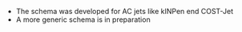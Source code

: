 * The schema was developed for AC jets like kINPen end COST-Jet
* A more generic schema is in preparation
